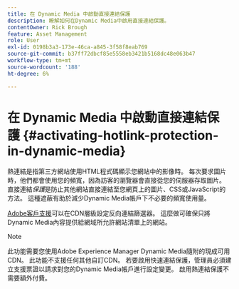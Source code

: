 ```yaml
---
title: 在 Dynamic Media 中啟動直接連結保護
description: 瞭解如何在Dynamic Media中啟用直接連結保護。
contentOwner: Rick Brough
feature: Asset Management
role: User
exl-id: 0198b3a3-173e-46ca-a845-3f58f8eab769
source-git-commit: b37ff72dbcf85e5558eb3421b5168dc48e063b47
workflow-type: tm+mt
source-wordcount: '188'
ht-degree: 6%

---
```


# 在 Dynamic Media 中啟動直接連結保護 {#activating-hotlink-protection-in-dynamic-media}

熱連結是指第三方網站使用HTML程式碼顯示您網站中的影像時。 每次要求圖片時，他們都會使用您的頻寬，因為訪客的瀏覽器會直接從您的伺服器存取圖片。 直接連結&#x200B;*保護*&#x200B;是防止其他網站直接連結至您網頁上的圖片、CSS或JavaScript的方法。 這種遮蔽有助於減少Dynamic Media帳戶下不必要的頻寬使用量。

[Adobe客戶支援](https://experienceleague.adobe.com/?support-solution=Experience+Manager#home)可以在CDN層級設定反向連結篩選器。 這麼做可確保只將Dynamic Media內容提供給網域所允許網站清單上的網站。

>[!NOTE]
>
>此功能需要您使用Adobe Experience Manager Dynamic Media隨附的現成可用CDN。 此功能不支援任何其他自訂CDN。 若要啟用快速連結保護，管理員必須建立支援票證以請求對您的Dynamic Media帳戶進行設定變更。 啟用熱連結保護不需要額外付費。
